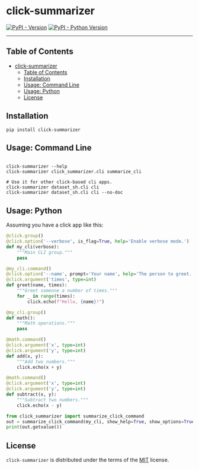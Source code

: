# click-summarizer

[![PyPI - Version](https://img.shields.io/pypi/v/click-summarizer.svg)](https://pypi.org/project/click-summarizer)
[![PyPI - Python Version](https://img.shields.io/pypi/pyversions/click-summarizer.svg)](https://pypi.org/project/click-summarizer)

-----

## Table of Contents

- [click-summarizer](#click-summarizer)
  - [Table of Contents](#table-of-contents)
  - [Installation](#installation)
  - [Usage: Command Line](#usage-command-line)
  - [Usage: Python](#usage-python)
  - [License](#license)

## Installation

```console
pip install click-summarizer
```


## Usage: Command Line

```console

click-summarizer --help
click-summarizer click_summarizer.cli summarize_cli

# Use it for other click-based cli apps.
click-summarizer dataset_sh.cli cli
click-summarizer dataset_sh.cli cli --no-doc
```

## Usage: Python

Assuming you have a click app like this:

```python
@click.group()
@click.option('--verbose', is_flag=True, help='Enable verbose mode.')
def my_cli(verbose):
    """Main CLI group."""
    pass

@my_cli.command()
@click.option('--name', prompt='Your name', help='The person to greet.')
@click.argument('times', type=int)
def greet(name, times):
    """Greet someone a number of times."""
    for _ in range(times):
        click.echo(f"Hello, {name}!")

@my_cli.group()
def math():
    """Math operations."""
    pass

@math.command()
@click.argument('x', type=int)
@click.argument('y', type=int)
def add(x, y):
    """Add two numbers."""
    click.echo(x + y)

@math.command()
@click.argument('x', type=int)
@click.argument('y', type=int)
def subtract(x, y):
    """Subtract two numbers."""
    click.echo(x - y)
```

```python
from click_summarizer import summarize_click_command
out = summarize_click_command(my_cli, show_help=True, show_options=True)
print(out.getvalue())
```

## License

`click-summarizer` is distributed under the terms of the [MIT](https://spdx.org/licenses/MIT.html) license.
